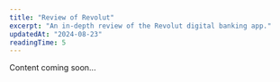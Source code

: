 ```yaml
---
title: "Review of Revolut"
excerpt: "An in-depth review of the Revolut digital banking app."
updatedAt: "2024-08-23"
readingTime: 5
---
```


Content coming soon...

